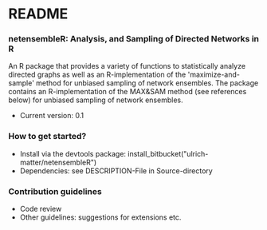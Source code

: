 # README #


### netensembleR: Analysis, and Sampling of Directed Networks in R ###

An R package that provides a variety of functions to statistically analyze directed graphs as well as an R-implementation of the 'maximize-and-sample' method for unbiased sampling of network ensembles. The package contains an R-implementation of the MAX&SAM method (see references below) for unbiased sampling of network ensembles.

* Current version: 0.1

### How to get started? ###

* Install via the devtools package: install_bitbucket("ulrich-matter/netensembleR")
* Dependencies: see DESCRIPTION-File in Source-directory

### Contribution guidelines ###

* Code review
* Other guidelines: suggestions for extensions etc.